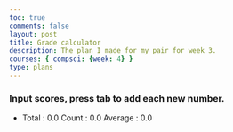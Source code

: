 ```yaml
---
toc: true
comments: false
layout: post
title: Grade calculator
description: The plan I made for my pair for week 3.
courses: { compsci: {week: 4} }
type: plans
---
```

<!-- Help Message -->
<h3>Input scores, press tab to add each new number.</h3>
<!-- Totals -->
<ul>
    <li>
        Total : <span id="total">0.0</span>
        Count : <span id="count">0.0</span>
        Average : <span id="average">0.0</span>
    </li>
</ul>
<!-- Rows added using scores ID -->
<div id="scores">
    <!-- javascript generated inputs -->
</div>

<style>
    /* Add CSS for color coding */
    .red {
        background-color: red;
        color: white;
    }

    .yellow {
        background-color: yellow;
    }

    .green {
        background-color: green;
        color: white;
    }
</style>

<script>
// Keep track of the current index
var currentIndex = 1;

// Executes on input event and calculates totals
function calculator(event) {
    var key = event.key;
    // Check if the pressed key is the "Tab" key (key code 9) or "Enter" key (key code 13)
    if (key === "Tab" || key === "Enter") {
        event.preventDefault(); // Prevent default behavior (tabbing to the next element)

        var array = document.getElementsByName('score'); // setup array of scores
        var total = 0;  // running total
        var count = 0;  // count of input elements with valid values

        for (var i = 0; i < array.length; i++) {  // iterate through array
            var value = array[i].value;
            if (value !== '' && parseFloat(value)) {
                var parsedValue = parseFloat(value);
                total += parsedValue;  // add to running total
                count++;
            }
        }

        // update totals
        document.getElementById('total').innerHTML = total.toFixed(2); // show two decimals
        document.getElementById('count').innerHTML = count;

        if (count > 0) {
            document.getElementById('average').innerHTML = (total / count).toFixed(2);
        } else {
            document.getElementById('average').innerHTML = "0.0";
        }

        // adds newInputLine, only if all array values satisfy parseFloat
        if (count === document.getElementsByName('score').length) {
            newInputLine(); // make a new input line
        }
    }
}

// Deletes an input line or clears its value (only clears the first cell)
function deleteInputLine(index) {
    var scoreElement = document.getElementById(index);
    var inputElement = document.querySelector('input[id="' + index + '"]');
    var deleteButton = document.querySelector('button[for="' + index + '"]');
    var labelElement = document.querySelector('label[for="' + index + '"]');
    var brElement = document.querySelector('br[for="' + index + '"]');

    if (index === 1) {
        if (inputElement) {
            inputElement.value = ''; // Clear the input value of the first cell
            inputElement.className = ''; // Reset the background color
            // Reset the total, count, and average when the first cell is cleared
            document.getElementById('total').innerHTML = '0.0';
            document.getElementById('count').innerHTML = '0.0';
            document.getElementById('average').innerHTML = '0.0';
        }
    } else {
        if (scoreElement) {
            scoreElement.remove();
        }

        if (inputElement) {
            inputElement.remove();
        }

        if (deleteButton) {
            deleteButton.remove();
        }

        if (labelElement) {
            labelElement.remove();
        }

        if (brElement) {
            brElement.remove();
        }

        // Decrement the current index
        currentIndex--;

        // Reassign IDs and labels to remaining input elements
        for (var i = index + 1; i <= currentIndex; i++) {
            var prevIndex = i - 1;
            document.getElementById(i).id = prevIndex;
            document.querySelector('label[for="' + i + '"]').htmlFor = prevIndex;
            document.querySelector('br[for="' + i + '"]').setAttribute('for', prevIndex);
            document.querySelector('button[for="' + i + '"]').setAttribute('for', prevIndex);
        }

        // Recalculate totals when cells are deleted
        calculator({ key: "Tab" });

        // Automatically focus on the next input cell (if it exists)
        var nextIndex = index + 1;
        var nextInput = document.getElementById(nextIndex);

        if (nextInput) {
            nextInput.focus();
        }
    }
}

// Function to set the input field's color based on the entered value
function setColor(input) {
    var value = parseFloat(input.value);
    if (isNaN(value)) {
        input.className = ''; // Reset the class
    } else if (value <= 60) {
        input.className = 'red';
    } else if (value <= 80) {
        input.className = 'yellow';
    } else {
        input.className = 'green';
    }
}

// Event listener for input changes
function handleInputChange(event) {
    var key = event.key;
    if (key === "Tab" || key === "Enter") {
        calculator(event);
        var index = event.target.id;
        setColor(index);
    }
}

// Creates a new input box
function newInputLine() {
    // Add a delete button for each score element
    var deleteButton = document.createElement('button');
    deleteButton.innerHTML = 'Delete';
    deleteButton.onclick = function () {
        deleteInputLine(currentIndex - 1);
    };
    deleteButton.setAttribute('for', currentIndex); // Add this line to set the "for" attribute

    document.getElementById("scores").appendChild(deleteButton);

    // Add a label for each score element
    var title = document.createElement('label');
    title.htmlFor = currentIndex;
    title.innerHTML = currentIndex + '. '; // Update cell labeling
    document.getElementById("scores").appendChild(title); // add to HTML

    // Setup score element and attributes
    var score = document.createElement("input"); // input element
    score.id = currentIndex;  // id of input element
    score.onkeydown = calculator; // Each key triggers event (using function as a value)
    score.type = "number"; // Use text type to allow typing multiple characters
    score.name = "score";  // name is used to group all "score" elements (array)
    score.style.textAlign = "right";
    score.style.width = "5em";

    // Add an input event listener to update the color as the user types
    score.addEventListener('input', function () {
        setColor(score);
    });

    document.getElementById("scores").appendChild(score);  // add to HTML

    // Create and add a line break after the input box
    var br = document.createElement("br");  // line break element
    br.setAttribute('for', currentIndex); // Set the "for" attribute for the line break
    document.getElementById("scores").appendChild(br); // add to HTML

    // Set focus on the new input line
    document.getElementById(currentIndex).focus();

    // Increment the current index for the next input
    currentIndex++;
}

// Call setColor for existing input elements when the page loads
document.addEventListener("DOMContentLoaded", function () {
    for (var i = 1; i <= currentIndex; i++) {
        var input = document.getElementById(i);
        if (input) {
            setColor(input);
        }
    }
});

// Creates 1st input box on Window load
newInputLine();

</script>